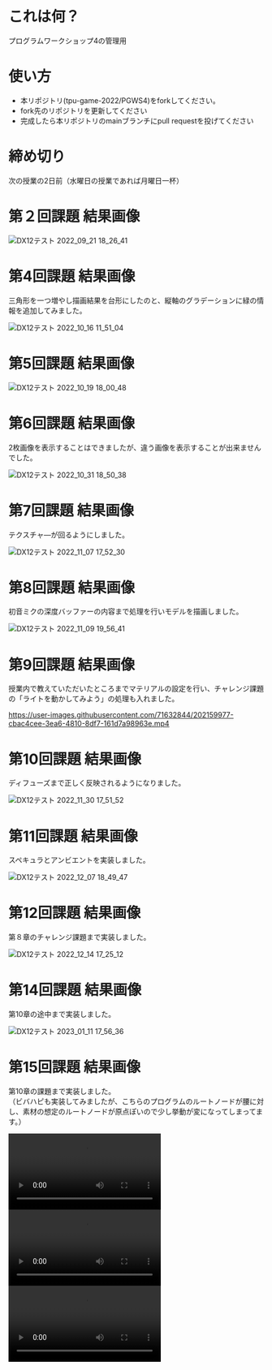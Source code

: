 # これは何？
プログラムワークショップ4の管理用

# 使い方

- 本リポジトリ(tpu-game-2022/PGWS4)をforkしてください。
- fork先のリポジトリを更新してください
- 完成したら本リポジトリのmainブランチにpull requestを投げてください


# 締め切り
次の授業の2日前（水曜日の授業であれば月曜日一杯）

# 第２回課題 結果画像

![DX12テスト 2022_09_21 18_26_41](https://user-images.githubusercontent.com/71632844/191471427-69ccb5ba-d115-4089-bd26-e2fc06bde026.png)

# 第4回課題 結果画像
三角形を一つ増やし描画結果を台形にしたのと、縦軸のグラデーションに緑の情報を追加してみました。

![DX12テスト 2022_10_16 11_51_04](https://user-images.githubusercontent.com/71632844/196015795-1fce757a-432a-464e-943e-7757843a4218.png)

# 第5回課題 結果画像

![DX12テスト 2022_10_19 18_00_48](https://user-images.githubusercontent.com/71632844/196652522-4db639d0-976b-49ee-8c60-3a4e29c9390f.png)

# 第6回課題 結果画像
2枚画像を表示することはできましたが、違う画像を表示することが出来ませんでした。

![DX12テスト 2022_10_31 18_50_38](https://user-images.githubusercontent.com/71632844/198985493-ef0487f3-241c-49d2-8f77-db4ddbd86c74.png)

# 第7回課題 結果画像
テクスチャ―が回るようにしました。

![DX12テスト 2022_11_07 17_52_30](https://user-images.githubusercontent.com/71632844/200271796-2391cb2e-ae68-4698-893f-6fe32de45f5a.png)

# 第8回課題 結果画像
初音ミクの深度バッファーの内容まで処理を行いモデルを描画しました。

![DX12テスト 2022_11_09 19_56_41](https://user-images.githubusercontent.com/71632844/200812727-59a2b808-3b2a-41d7-8999-ea6bec13f2d7.png)

# 第9回課題 結果画像
授業内で教えていただいたところまでマテリアルの設定を行い、チャレンジ課題の「ライトを動かしてみよう」の処理も入れました。

https://user-images.githubusercontent.com/71632844/202159977-cbac4cee-3ea6-4810-8df7-161d7a98963e.mp4

# 第10回課題 結果画像
ディフューズまで正しく反映されるようになりました。

![DX12テスト 2022_11_30 17_51_52](https://user-images.githubusercontent.com/71632844/204753668-9a37c8d6-ee78-4c63-b2f4-df2af8008534.png)

# 第11回課題 結果画像
スペキュラとアンビエントを実装しました。

![DX12テスト 2022_12_07 18_49_47](https://user-images.githubusercontent.com/71632844/206148697-c88b8ccc-a770-4ac5-b62f-7186a3dcf770.png)

# 第12回課題 結果画像
第８章のチャレンジ課題まで実装しました。

![DX12テスト 2022_12_14 17_25_12](https://user-images.githubusercontent.com/71632844/208670181-52e8a969-73a5-438b-86b8-cb0b928d5306.png)

# 第14回課題 結果画像
第10章の途中まで実装しました。

![DX12テスト 2023_01_11 17_56_36](https://user-images.githubusercontent.com/71632844/213905537-50b84f64-90a1-4d39-b7bf-29b02d7ba876.png)

# 第15回課題 結果画像
第10章の課題まで実装しました。  
（ビバハピも実装してみましたが、こちらのプログラムのルートノードが腰に対し、素材の想定のルートノードが原点ぽいので少し挙動が変になってしまってます。）

![DX12テスト 2023-01-22 15-44-59](https://user-images.githubusercontent.com/71632844/213905553-2249213d-690f-4d43-9bd0-68e1d7e05d64.mp4)
![DX12テスト 2023-01-22 15-45-30](https://user-images.githubusercontent.com/71632844/213905561-e3944ebf-ac28-4edd-ad0e-c8c07b557383.mp4)
![DX12テスト 2023-01-22 16-40-39_Trim](https://user-images.githubusercontent.com/71632844/213905712-6ab3bac6-34d4-4f55-b552-0c8ca40bf58f.mp4)



